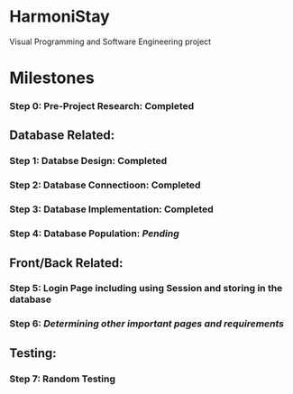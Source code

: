 # HarmoniStay
Visual Programming and Software Engineering project

# Milestones


### **Step 0**: Pre-Project Research: **Completed**

## Database Related:

### **Step 1**: Databse Design: **Completed**

### **Step 2**: Database Connectioon: **Completed**

### **Step 3**: Database Implementation: **Completed**

### **Step 4**: Database Population: *Pending*

## Front/Back Related:

### **Step 5**: Login Page including using Session and storing in the database

### **Step 6**: *Determining other important pages and requirements*
## Testing:

### **Step 7**: Random Testing
